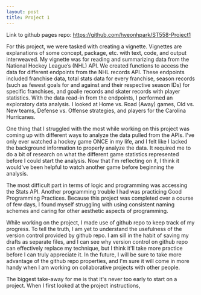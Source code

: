 ```yaml
---
layout: post
title: Project 1
---
```

Link to github pages repo:
https://github.com/hyeonhpark/ST558-Project1

For this project, we were tasked with creating a vignette. Vignettes are explanations of some concept, package, etc. with text, code, and output interweaved. My vignette was for reading and summarizing data from the National Hockey League’s (NHL) API. We created functions to access the data for different endpoints from the NHL records API. These endpoints included franchise data, total stats data for every franchise, season records (such as fewest goals for and against and their respective season IDs) for specific franchises, and goalie records and skater records with player statistics. With the data read-in from the endpoints, I performed an exploratory data analysis. I looked at Home vs. Road (Away) games, Old vs. New teams, Defense vs. Offense strategies, and players for the Carolina Hurricanes.  

One thing that I struggled with the most while working on this project was coming up with different ways to analyze the data pulled from the APIs. I've only ever watched a hockey game ONCE in my life, and I felt like I lacked the background information to properly analyze the data. It required me to do a bit of research on what the different game statistics represented before I could start the analysis. Now that I'm reflecting on it, I think it would've been helpful to watch another game before beginning the analysis.  

The most difficult part in terms of logic and programming was accessing the Stats API. Another programming trouble I had was practicing Good Programming Practices. Because this project was completed over a course of few days, I found myself struggling with using consistent naming schemes and caring for other aesthetic aspects of programming.

While working on the project, I made use of github repo to keep track of my progress. To tell the truth, I am yet to understand the usefulness of the version control provided by github repo. I am sill in the habit of saving my drafts as separate files, and I can see why version control on github repo can effectively replace my technique, but I think it'll take more practice before I can truly appreciate it. In the future, I will be sure to take more advantage of the github repo properties, and I'm sure it will come in more handy when I am working on collaborative projects with other people. 

The biggest take-away for me is that it's never too early to start on a project. When I first looked at the project instructions, 
